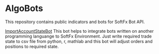 # AlgoBots
This repository contains public indicators and bots for SoftFx Bot API.

[ImportAccountStateBot]()
This bot helps to integrate bots written on another programming languange to SoftFx Environment. Just write required trade state to csv file from python, r, mathlab and this bot will adjust orders and positions to required state.
